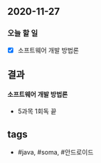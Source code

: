 ## 2020-11-27

### 오늘 할 일
  - [x] 소프트웨어 개발 방법론


## 결과

#### 소프트웨어 개발 방법론

* 5과목 1회독 끝


















## tags
-  \#java, \#soma, \#안드로이드

